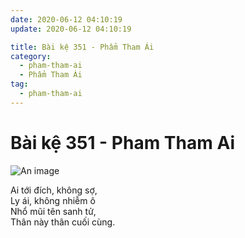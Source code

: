 ```yaml
---
date: 2020-06-12 04:10:19
update: 2020-06-12 04:10:19

title: Bài kệ 351 - Phẩm Tham Ái
category:
  - pham-tham-ai
  - Phẩm Tham Ái
tag:
  - pham-tham-ai
---
```


# Bài kệ 351 - Pham Tham Ai

![An image](/img/pham-tham-ai/pham-tham-ai-351.jpg)

Ai tới đích, không sợ,<br>Ly ái, không nhiễm ô<br>Nhổ mũi tên sanh tử,<br>Thân này thân cuối cùng.<br>
